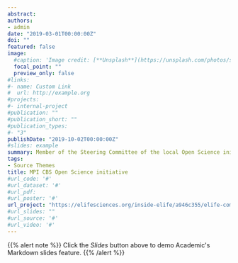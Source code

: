 ```yaml
---
abstract:
authors:
- admin
date: "2019-03-01T00:00:00Z"
doi: ""
featured: false
image:
  #caption: 'Image credit: [**Unsplash**](https://unsplash.com/photos/s9CC2SKySJM)'
  focal_point: ""
  preview_only: false
#links:
#- name: Custom Link
#  url: http://example.org
#projects:
#- internal-project
#publication: ""
#publication_short: ""
#publication_types:
#- "3"
publishDate: "2019-10-02T00:00:00Z"
#slides: example
summary: Member of the Steering Committee of the local Open Science initiative at the MPI for Human Cognitive and Brain Sciences (MPI CBS).
tags:
- Source Themes
title: MPI CBS Open Science initiative
#url_code: '#'
#url_dataset: '#'
#url_pdf: 
#url_poster: '#'
url_project: "https://elifesciences.org/inside-elife/a946c355/elife-community-ambassadors-243-volunteers-join-the-programme-in-2019"
#url_slides: ""
#url_source: '#'
#url_video: '#'
---
```


{{% alert note %}}
Click the *Slides* button above to demo Academic's Markdown slides feature.
{{% /alert %}}

